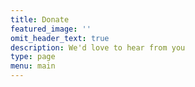 ```yaml
---
title: Donate
featured_image: ''
omit_header_text: true
description: We'd love to hear from you
type: page
menu: main
---
```


